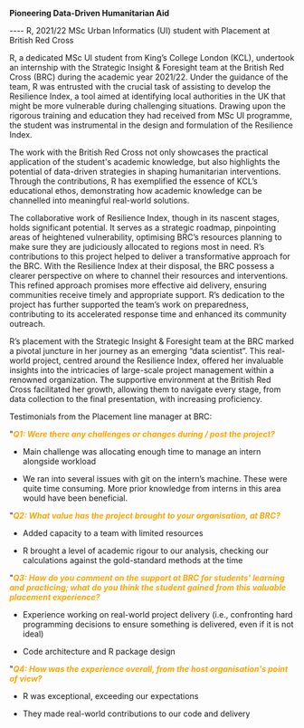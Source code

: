 **Pioneering Data-Driven Humanitarian Aid**

---- R, 2021/22 MSc Urban Informatics (UI) student with Placement at British Red Cross

R, a dedicated MSc UI student from King’s College London (KCL), undertook an internship with the Strategic Insight & Foresight team at the British Red Cross (BRC) during the academic year 2021/22. Under the guidance of the team, R was entrusted with the crucial task of assisting to develop the Resilience Index, a tool aimed at identifying local authorities in the UK that might be more vulnerable during challenging situations. Drawing upon the rigorous training and education they had received from MSc UI programme, the student was instrumental in the design and formulation of the Resilience Index. 

The work with the British Red Cross not only showcases the practical application of the student's academic knowledge, but also highlights the potential of data-driven strategies in shaping humanitarian interventions. Through the contributions, R has exemplified the essence of KCL’s educational ethos, demonstrating how academic knowledge can be channelled into meaningful real-world solutions.

The collaborative work of Resilience Index, though in its nascent stages, holds significant potential. It serves as a strategic roadmap, pinpointing areas of heightened vulnerability, optimising BRC’s resources planning to make sure they are judiciously allocated to regions most in need. R’s contributions to this project helped to deliver a transformative approach for the BRC. With the Resilience Index at their disposal, the BRC possess a clearer perspective on where to channel their resources and interventions. This refined approach promises more effective aid delivery, ensuring communities receive timely and appropriate support. R’s dedication to the project has further supported the team’s work on preparedness, contributing to its accelerated response time and enhanced its community outreach.

R’s placement with the Strategic Insight & Foresight team at the BRC marked a pivotal juncture in her journey as an emerging “data scientist”. This real-world project, centred around the Resilience Index, offered her invaluable insights into the intricacies of large-scale project management within a renowned organization. The supportive environment at the British Red Cross facilitated her growth, allowing them to navigate every stage, from data collection to the final presentation, with increasing proficiency.

Testimonials from the Placement line manager at BRC:

"<span style="color:orange"><i>**Q1: Were there any challenges or changes during / post the project?**</i></span>

- Main challenge was allocating enough time to manage an intern alongside workload

- We ran into several issues with git on the intern’s machine. These were quite time consuming. More prior knowledge from interns in this area would have been beneficial.

"<span style="color:orange"><i>**Q2: What value has the project brought to your organisation, at BRC?**</i></span>

- Added capacity to a team with limited resources

- R brought a level of academic rigour to our analysis, checking our calculations against the gold-standard methods at the time

"<span style="color:orange"><i>**Q3: How do you comment on the support at BRC for students' learning and practicing; what do you think the student gained from this valuable placement experience?**</i></span>

- Experience working on real-world project delivery (i.e., confronting hard programming decisions to ensure something is delivered, even if it is not ideal)

- Code architecture and R package design

"<span style="color:orange"><i>**Q4: How was the experience overall, from the host organisation's point of view?**</i></span>

- R was exceptional, exceeding our expectations

- They made real-world contributions to our code and delivery
